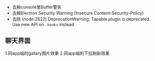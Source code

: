 * 去掉console里Buffer警告
* 去掉Electron Security Warning (Insecure Content-Security-Policy)
* 去除 (node:2622) DeprecationWarning: Tapable.plugin is deprecated. Use new API on `.hooks` instead

## 聊天界面
1.同app端的gallary图片效果
2.同app端的下拉刷新效果
